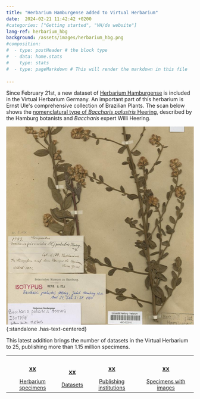 ```yaml
---
title: "Herbarium Hamburgense added to Virtual Herbarium"
date:  2024-02-21 11:42:42 +0200
#categories: ["Getting started", "VH/de website"]
lang-ref: herbarium_hbg
background: /assets/images/herbarium_hbg.png
#composition:
#  - type: postHeader # the block type
#  - data: home.stats
#    type: stats
#  - type: pageMarkdown # This will render the markdown in this file

---
```


Since February 21st, a new dataset of [Herbarium Hamburgense](/data/?datasetKey=85c8e444-f762-11e1-a439-00145eb45e9a&view=GALLERY) is included in the Virtual Herbarium Germany. An important part of this herbarium is Ernst Ule's comprehensive collection of Brazilian Plants. The scan below shows the [nomenclatural type of *Baccharis palustris* Heering](/data/?entity=1699804434&taxonKey=3129330&view=TABLE), described by the Hamburg botanists and *Baccharis* expert Willi Heering.

![Type specimen of Baccharis palustris Heering](/assets/images/HBG_Baccharis_palustris.jpg){:standalone .has-text-centered}

This latest addition brings the number of datasets in the Virtual Herbarium to 25, publishing more than 1.15 million specimens.

<table>
  <tr>
	<td style="text-align:center">
		<a href="/data?view=TABLE"><h3><span data-ajax-url="https://api.gbif.org/v1/occurrence/search?networkKey=3aee7756-565e-4dc5-b22c-f997fbd7105c&limit=0">xx</span></h3>
		Herbarium specimens</a>
	</td>
    <td style="text-align:center">
		<a href="https://www.gbif.org/network/3aee7756-565e-4dc5-b22c-f997fbd7105c/dataset"><h3><span data-ajax-url="https://api.gbif.org/v1/network/3aee7756-565e-4dc5-b22c-f997fbd7105c/constituents?limit=0">xx</span></h3>
		Datasets</a>
    </td>
    <td style="text-align:center">
		<a href="https://www.gbif.org/network/3aee7756-565e-4dc5-b22c-f997fbd7105c/publisher"><h3><span data-ajax-url="https://api.gbif.org/v1/network/3aee7756-565e-4dc5-b22c-f997fbd7105c/organization?limit=0">xx</span></h3>
		Publishing institutions</a>
    </td>
    <td style="text-align:center">
		<a href="/data?view=GALLERY"><h3><span data-ajax-url="https://api.gbif.org/v1/occurrence/search?mediaType=StillImage&networkKey=3aee7756-565e-4dc5-b22c-f997fbd7105c&limit=0">xx</span></h3>
		Specimens with images</a>
    </td>
  </tr>
</table>